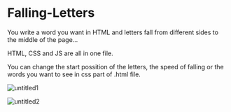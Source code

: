 # Falling-Letters

You write a word you want in HTML and letters fall from different sides to the middle of the page...

HTML, CSS and JS are all in one file.

You can change the start possition of the letters, the speed of falling or the words you want to see in css part of .html file.

![untitled1](https://user-images.githubusercontent.com/31318398/30928435-f375e8f6-a3bb-11e7-9a39-d68cc14d1ce3.png)

![untitled2](https://user-images.githubusercontent.com/31318398/30928436-f490a6ae-a3bb-11e7-87b1-0e8a543150e2.png)
